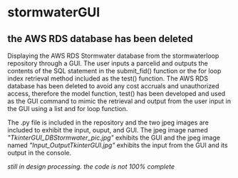 # stormwaterGUI
## **the AWS RDS database has been deleted**
Displaying the AWS RDS Stormwater database from the stormwaterloop repository through a GUI. The user inputs a parcelid and outputs the contents of the SQL statement in the submit_fid() function or the for loop index retrieval method included as the test() function. The AWS RDS database has been deleted to avoid any cost accruals and unauthorized access, therefore the model function, test() has been developed and used as the GUI command to mimic the retrieval and output from the user input in the GUI using a list and for loop function. 


The .py file is included in the repository and the two jpeg images are included to exhibit the input, ouput, and GUI. The jpeg image named *"TkinterGUI_DBStormwater_pic.jpg"* exhibits the GUI and the jpeg image named *"Input_OutputTkinterGUI.jpg"* exhibits the input from the GUI and its output in the console.


*still in design processing. the code is not 100% complete*
